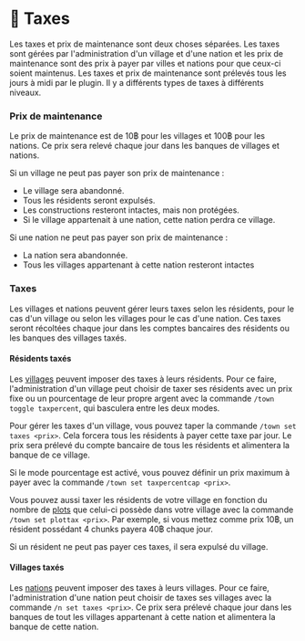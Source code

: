 # 💸 Taxes

Les taxes et prix de maintenance sont deux choses séparées. Les taxes sont gérées par l'administration d'un village et d'une nation et les prix de maintenance sont des prix à payer par villes et nations pour que ceux-ci soient maintenus. Les taxes et prix de maintenance sont prélevés tous les jours à midi par le plugin. Il y a différents types de taxes à différents niveaux.

### Prix de maintenance <a href="#prix_de_maintenance" id="prix_de_maintenance"></a>

Le prix de maintenance est de 10฿ pour les villages et 100฿ pour les nations. Ce prix sera relevé chaque jour dans les banques de villages et nations.

Si un village ne peut pas payer son prix de maintenance :

* Le village sera abandonné.
* Tous les résidents seront expulsés.
* Les constructions resteront intactes, mais non protégées.
* Si le village appartenait à une nation, cette nation perdra ce village.

Si une nation ne peut pas payer son prix de maintenance :

* La nation sera abandonnée.
* Tous les villages appartenant à cette nation resteront intactes

### Taxes <a href="#taxes" id="taxes"></a>

Les villages et nations peuvent gérer leurs taxes selon les résidents, pour le cas d'un village ou selon les villages pour le cas d'une nation. Ces taxes seront récoltées chaque jour dans les comptes bancaires des résidents ou les banques des villages taxés.

#### Résidents taxés <a href="#residents_taxes" id="residents_taxes"></a>

Les [villages](http://laboulangerie.fandom.com/fr/wiki/Villages) peuvent imposer des taxes à leurs résidents. Pour ce faire, l'administration d'un village peut choisir de taxer ses résidents avec un prix fixe ou un pourcentage de leur propre argent avec la commande `/town toggle taxpercent`, qui basculera entre les deux modes.

Pour gérer les taxes d'un village, vous pouvez taper la commande `/town set taxes <prix>`. Cela forcera tous les résidents à payer cette taxe par jour. Le prix sera prélevé du compte bancaire de tous les résidents et alimentera la banque de ce village.

Si le mode pourcentage est activé, vous pouvez définir un prix maximum à payer avec la commande `/town set taxpercentcap <prix>`.

Vous pouvez aussi taxer les résidents de votre village en fonction du nombre de [plots](http://laboulangerie.fandom.com/fr/wiki/Chunk) que celui-ci possède dans votre village avec la commande `/town set plottax <prix>`. Par exemple, si vous mettez comme prix 10฿, un résident possédant 4 chunks payera 40฿ chaque jour.

Si un résident ne peut pas payer ces taxes, il sera expulsé du village.

#### Villages taxés <a href="#villages_taxes" id="villages_taxes"></a>

Les [nations](http://laboulangerie.fandom.com/fr/wiki/Nations) peuvent imposer des taxes à leurs villages. Pour ce faire, l'administration d'une nation peut choisir de taxes ses villages avec la commande `/n set taxes <prix>`. Ce prix sera prélevé chaque jour dans les banques de tout les villages appartenant à cette nation et alimentera la banque de cette nation.
